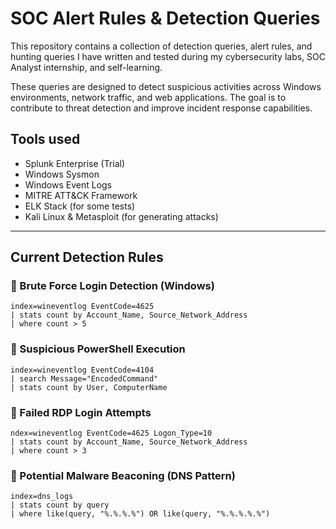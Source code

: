 # SOC Alert Rules & Detection Queries

This repository contains a collection of detection queries, alert rules, and hunting queries I have written and tested during my cybersecurity labs, SOC Analyst internship, and self-learning.

These queries are designed to detect suspicious activities across Windows environments, network traffic, and web applications. The goal is to contribute to threat detection and improve incident response capabilities.

## Tools used
- Splunk Enterprise (Trial)
- Windows Sysmon
- Windows Event Logs
- MITRE ATT&CK Framework
- ELK Stack (for some tests)
- Kali Linux & Metasploit (for generating attacks)

---

## Current Detection Rules

### 🔸 Brute Force Login Detection (Windows)

```splunk
index=wineventlog EventCode=4625
| stats count by Account_Name, Source_Network_Address
| where count > 5
```

### 🔸 Suspicious PowerShell Execution
```splunk
index=wineventlog EventCode=4104
| search Message="EncodedCommand"
| stats count by User, ComputerName
```
### 🔸 Failed RDP Login Attempts
```splunk
ndex=wineventlog EventCode=4625 Logon_Type=10
| stats count by Account_Name, Source_Network_Address
| where count > 3
```
### 🔸 Potential Malware Beaconing (DNS Pattern)
```splunk
index=dns_logs
| stats count by query
| where like(query, "%.%.%.%") OR like(query, "%.%.%.%.%")
```

